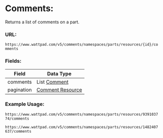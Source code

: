 # Comments:

Returns a list of comments on a part.

### URL:

`https://www.wattpad.com/v5/comments/namespaces/parts/resources/{id}/comments`

### Fields:

| Field | Data Type |
|-|-|
| comments | List [Comment](../Data_Types/Commend.md) |
| pagination | [Comment Resource](../Data_Types/Comment_Resource.md) |

### Example Usage:

`https://www.wattpad.com/v5/comments/namespaces/parts/resources/939103774/comments`

`https://www.wattpad.com/v5/comments/namespaces/parts/resources/1482407637/comments`